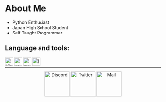 # About Me
- Python Enthusiast
- Japan High School Student
- Self Taught Programmer

## Language and tools:
<img align="left" alt="Visual Studio Code" width="26px" src="https://i.imgur.com/LwSdAlE.png" />
<img align="left" alt="vs" width="26px" src="https://i.imgur.com/JyQSxmo.png" />
<img align="left" alt="py" width="26px" src="https://i.imgur.com/nFsNMmF.png" />
<img align="left" alt="js" width="26px" src="https://i.imgur.com/0nw4gYG.png" />  <br>

---

<div align="center">
  <a href="https://discord.gg/yuZePYe">
      <img src="https://i.imgur.com/ozcp5wz.png" alt="Discord" width="80">
    </a>
  <a href="https://twitter.com/Kigou_">
      <img src="https://i.imgur.com/dymuNOd.png" alt="Twitter" width="80">
  </a>
  <a href="mailto:contactkigou@gmail.com" >
    <img src="https://i.imgur.com/3K0Z67T.png" alt="Mail" width="80">
  </a>
  
</div>
